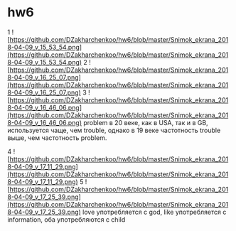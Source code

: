 # hw6
1 ![https://github.com/DZakharchenkoo/hw6/blob/master/Snimok_ekrana_2018-04-09_v_15_53_54.png](https://github.com/DZakharchenkoo/hw6/blob/master/Snimok_ekrana_2018-04-09_v_15_53_54.png)
2 ![https://github.com/DZakharchenkoo/hw6/blob/master/Snimok_ekrana_2018-04-09_v_16_25_07.png](https://github.com/DZakharchenkoo/hw6/blob/master/Snimok_ekrana_2018-04-09_v_16_25_07.png)
3 ![https://github.com/DZakharchenkoo/hw6/blob/master/Snimok_ekrana_2018-04-09_v_16_46_06.png](https://github.com/DZakharchenkoo/hw6/blob/master/Snimok_ekrana_2018-04-09_v_16_46_06.png)                                                 problem в 20 веке, как в USA, так и в GB, используется чаще, чем trouble, однако в 19 веке частотность trouble выше, чем частотность problem.

4 ![https://github.com/DZakharchenkoo/hw6/blob/master/Snimok_ekrana_2018-04-09_v_17_11_29.png](https://github.com/DZakharchenkoo/hw6/blob/master/Snimok_ekrana_2018-04-09_v_17_11_29.png)
5 ![https://github.com/DZakharchenkoo/hw6/blob/master/Snimok_ekrana_2018-04-09_v_17_25_39.png](https://github.com/DZakharchenkoo/hw6/blob/master/Snimok_ekrana_2018-04-09_v_17_25_39.png)                                                 love употребляется с god, like употребляется с information, оба употребляются с child
